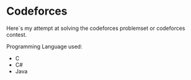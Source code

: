 
# Codeforces


Here`s my attempt at solving the codeforces problemset or codeforces contest.


Programming Language used:
- C
- C#
- Java

